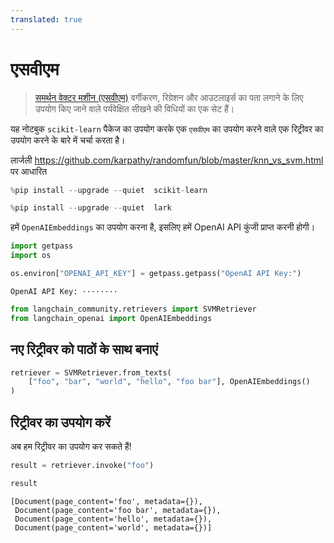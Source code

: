 ```yaml
---
translated: true
---
```


# एसवीएम

>[समर्थन वेक्टर मशीन (एसवीएम)](https://scikit-learn.org/stable/modules/svm.html#support-vector-machines) वर्गीकरण, रिग्रेशन और आउटलाइर्स का पता लगाने के लिए उपयोग किए जाने वाले पर्यवेक्षित सीखने की विधियों का एक सेट हैं।

यह नोटबुक `scikit-learn` पैकेज का उपयोग करके एक `एसवीएम` का उपयोग करने वाले एक रिट्रीवर का उपयोग करने के बारे में चर्चा करता है।

लार्जली https://github.com/karpathy/randomfun/blob/master/knn_vs_svm.html पर आधारित

```python
%pip install --upgrade --quiet  scikit-learn
```

```python
%pip install --upgrade --quiet  lark
```

हमें `OpenAIEmbeddings` का उपयोग करना है, इसलिए हमें OpenAI API कुंजी प्राप्त करनी होगी।

```python
import getpass
import os

os.environ["OPENAI_API_KEY"] = getpass.getpass("OpenAI API Key:")
```

```output
OpenAI API Key: ········
```

```python
from langchain_community.retrievers import SVMRetriever
from langchain_openai import OpenAIEmbeddings
```

## नए रिट्रीवर को पाठों के साथ बनाएं

```python
retriever = SVMRetriever.from_texts(
    ["foo", "bar", "world", "hello", "foo bar"], OpenAIEmbeddings()
)
```

## रिट्रीवर का उपयोग करें

अब हम रिट्रीवर का उपयोग कर सकते हैं!

```python
result = retriever.invoke("foo")
```

```python
result
```

```output
[Document(page_content='foo', metadata={}),
 Document(page_content='foo bar', metadata={}),
 Document(page_content='hello', metadata={}),
 Document(page_content='world', metadata={})]
```
